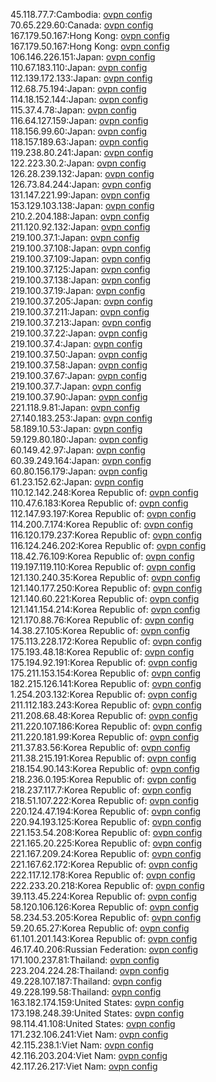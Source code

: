 45.118.77.7:Cambodia: [ovpn config](vpn/45_118_77_7.ovpn)  
70.65.229.60:Canada: [ovpn config](vpn/70_65_229_60.ovpn)  
167.179.50.167:Hong Kong: [ovpn config](vpn/167_179_50_167.ovpn)  
167.179.50.167:Hong Kong: [ovpn config](vpn/167_179_50_167.ovpn)  
106.146.226.151:Japan: [ovpn config](vpn/106_146_226_151.ovpn)  
110.67.183.110:Japan: [ovpn config](vpn/110_67_183_110.ovpn)  
112.139.172.133:Japan: [ovpn config](vpn/112_139_172_133.ovpn)  
112.68.75.194:Japan: [ovpn config](vpn/112_68_75_194.ovpn)  
114.18.152.144:Japan: [ovpn config](vpn/114_18_152_144.ovpn)  
115.37.4.78:Japan: [ovpn config](vpn/115_37_4_78.ovpn)  
116.64.127.159:Japan: [ovpn config](vpn/116_64_127_159.ovpn)  
118.156.99.60:Japan: [ovpn config](vpn/118_156_99_60.ovpn)  
118.157.189.63:Japan: [ovpn config](vpn/118_157_189_63.ovpn)  
119.238.80.241:Japan: [ovpn config](vpn/119_238_80_241.ovpn)  
122.223.30.2:Japan: [ovpn config](vpn/122_223_30_2.ovpn)  
126.28.239.132:Japan: [ovpn config](vpn/126_28_239_132.ovpn)  
126.73.84.244:Japan: [ovpn config](vpn/126_73_84_244.ovpn)  
131.147.221.99:Japan: [ovpn config](vpn/131_147_221_99.ovpn)  
153.129.103.138:Japan: [ovpn config](vpn/153_129_103_138.ovpn)  
210.2.204.188:Japan: [ovpn config](vpn/210_2_204_188.ovpn)  
211.120.92.132:Japan: [ovpn config](vpn/211_120_92_132.ovpn)  
219.100.37.1:Japan: [ovpn config](vpn/219_100_37_1.ovpn)  
219.100.37.108:Japan: [ovpn config](vpn/219_100_37_108.ovpn)  
219.100.37.109:Japan: [ovpn config](vpn/219_100_37_109.ovpn)  
219.100.37.125:Japan: [ovpn config](vpn/219_100_37_125.ovpn)  
219.100.37.138:Japan: [ovpn config](vpn/219_100_37_138.ovpn)  
219.100.37.19:Japan: [ovpn config](vpn/219_100_37_19.ovpn)  
219.100.37.205:Japan: [ovpn config](vpn/219_100_37_205.ovpn)  
219.100.37.211:Japan: [ovpn config](vpn/219_100_37_211.ovpn)  
219.100.37.213:Japan: [ovpn config](vpn/219_100_37_213.ovpn)  
219.100.37.22:Japan: [ovpn config](vpn/219_100_37_22.ovpn)  
219.100.37.4:Japan: [ovpn config](vpn/219_100_37_4.ovpn)  
219.100.37.50:Japan: [ovpn config](vpn/219_100_37_50.ovpn)  
219.100.37.58:Japan: [ovpn config](vpn/219_100_37_58.ovpn)  
219.100.37.67:Japan: [ovpn config](vpn/219_100_37_67.ovpn)  
219.100.37.7:Japan: [ovpn config](vpn/219_100_37_7.ovpn)  
219.100.37.90:Japan: [ovpn config](vpn/219_100_37_90.ovpn)  
221.118.9.81:Japan: [ovpn config](vpn/221_118_9_81.ovpn)  
27.140.183.253:Japan: [ovpn config](vpn/27_140_183_253.ovpn)  
58.189.10.53:Japan: [ovpn config](vpn/58_189_10_53.ovpn)  
59.129.80.180:Japan: [ovpn config](vpn/59_129_80_180.ovpn)  
60.149.42.97:Japan: [ovpn config](vpn/60_149_42_97.ovpn)  
60.39.249.164:Japan: [ovpn config](vpn/60_39_249_164.ovpn)  
60.80.156.179:Japan: [ovpn config](vpn/60_80_156_179.ovpn)  
61.23.152.62:Japan: [ovpn config](vpn/61_23_152_62.ovpn)  
110.12.142.248:Korea Republic of: [ovpn config](vpn/110_12_142_248.ovpn)  
110.47.6.183:Korea Republic of: [ovpn config](vpn/110_47_6_183.ovpn)  
112.147.93.197:Korea Republic of: [ovpn config](vpn/112_147_93_197.ovpn)  
114.200.7.174:Korea Republic of: [ovpn config](vpn/114_200_7_174.ovpn)  
116.120.179.237:Korea Republic of: [ovpn config](vpn/116_120_179_237.ovpn)  
116.124.246.202:Korea Republic of: [ovpn config](vpn/116_124_246_202.ovpn)  
118.42.76.109:Korea Republic of: [ovpn config](vpn/118_42_76_109.ovpn)  
119.197.119.110:Korea Republic of: [ovpn config](vpn/119_197_119_110.ovpn)  
121.130.240.35:Korea Republic of: [ovpn config](vpn/121_130_240_35.ovpn)  
121.140.177.250:Korea Republic of: [ovpn config](vpn/121_140_177_250.ovpn)  
121.140.60.221:Korea Republic of: [ovpn config](vpn/121_140_60_221.ovpn)  
121.141.154.214:Korea Republic of: [ovpn config](vpn/121_141_154_214.ovpn)  
121.170.88.76:Korea Republic of: [ovpn config](vpn/121_170_88_76.ovpn)  
14.38.27.105:Korea Republic of: [ovpn config](vpn/14_38_27_105.ovpn)  
175.113.228.172:Korea Republic of: [ovpn config](vpn/175_113_228_172.ovpn)  
175.193.48.18:Korea Republic of: [ovpn config](vpn/175_193_48_18.ovpn)  
175.194.92.191:Korea Republic of: [ovpn config](vpn/175_194_92_191.ovpn)  
175.211.153.154:Korea Republic of: [ovpn config](vpn/175_211_153_154.ovpn)  
182.215.126.141:Korea Republic of: [ovpn config](vpn/182_215_126_141.ovpn)  
1.254.203.132:Korea Republic of: [ovpn config](vpn/1_254_203_132.ovpn)  
211.112.183.243:Korea Republic of: [ovpn config](vpn/211_112_183_243.ovpn)  
211.208.68.48:Korea Republic of: [ovpn config](vpn/211_208_68_48.ovpn)  
211.220.107.186:Korea Republic of: [ovpn config](vpn/211_220_107_186.ovpn)  
211.220.181.99:Korea Republic of: [ovpn config](vpn/211_220_181_99.ovpn)  
211.37.83.56:Korea Republic of: [ovpn config](vpn/211_37_83_56.ovpn)  
211.38.215.191:Korea Republic of: [ovpn config](vpn/211_38_215_191.ovpn)  
218.154.90.143:Korea Republic of: [ovpn config](vpn/218_154_90_143.ovpn)  
218.236.0.195:Korea Republic of: [ovpn config](vpn/218_236_0_195.ovpn)  
218.237.117.7:Korea Republic of: [ovpn config](vpn/218_237_117_7.ovpn)  
218.51.107.222:Korea Republic of: [ovpn config](vpn/218_51_107_222.ovpn)  
220.124.47.194:Korea Republic of: [ovpn config](vpn/220_124_47_194.ovpn)  
220.94.193.125:Korea Republic of: [ovpn config](vpn/220_94_193_125.ovpn)  
221.153.54.208:Korea Republic of: [ovpn config](vpn/221_153_54_208.ovpn)  
221.165.20.225:Korea Republic of: [ovpn config](vpn/221_165_20_225.ovpn)  
221.167.209.24:Korea Republic of: [ovpn config](vpn/221_167_209_24.ovpn)  
221.167.62.172:Korea Republic of: [ovpn config](vpn/221_167_62_172.ovpn)  
222.117.12.178:Korea Republic of: [ovpn config](vpn/222_117_12_178.ovpn)  
222.233.20.218:Korea Republic of: [ovpn config](vpn/222_233_20_218.ovpn)  
39.113.45.224:Korea Republic of: [ovpn config](vpn/39_113_45_224.ovpn)  
58.120.106.126:Korea Republic of: [ovpn config](vpn/58_120_106_126.ovpn)  
58.234.53.205:Korea Republic of: [ovpn config](vpn/58_234_53_205.ovpn)  
59.20.65.27:Korea Republic of: [ovpn config](vpn/59_20_65_27.ovpn)  
61.101.201.143:Korea Republic of: [ovpn config](vpn/61_101_201_143.ovpn)  
46.17.40.206:Russian Federation: [ovpn config](vpn/46_17_40_206.ovpn)  
171.100.237.81:Thailand: [ovpn config](vpn/171_100_237_81.ovpn)  
223.204.224.28:Thailand: [ovpn config](vpn/223_204_224_28.ovpn)  
49.228.107.187:Thailand: [ovpn config](vpn/49_228_107_187.ovpn)  
49.228.199.58:Thailand: [ovpn config](vpn/49_228_199_58.ovpn)  
163.182.174.159:United States: [ovpn config](vpn/163_182_174_159.ovpn)  
173.198.248.39:United States: [ovpn config](vpn/173_198_248_39.ovpn)  
98.114.41.108:United States: [ovpn config](vpn/98_114_41_108.ovpn)  
171.232.106.241:Viet Nam: [ovpn config](vpn/171_232_106_241.ovpn)  
42.115.238.1:Viet Nam: [ovpn config](vpn/42_115_238_1.ovpn)  
42.116.203.204:Viet Nam: [ovpn config](vpn/42_116_203_204.ovpn)  
42.117.26.217:Viet Nam: [ovpn config](vpn/42_117_26_217.ovpn)  
